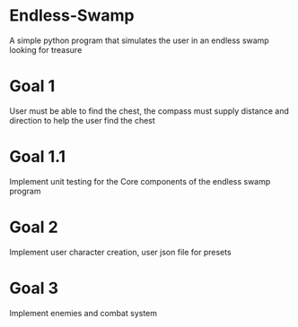 # Endless-Swamp
A simple python program that simulates the user in an endless swamp looking for treasure

# Goal 1

User must be able to find the chest, the compass must supply distance and direction to help the user find the chest

# Goal 1.1

Implement unit testing for the Core components of the endless swamp program

# Goal 2 

Implement user character creation, user json file for presets

# Goal 3 

Implement enemies and combat system
